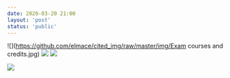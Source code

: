 ```yaml
---
date: 2020-03-20 21:00
layout: 'post'
status: 'public'
---
```


![](https://github.com/elmace/cited_img/raw/master/img/Exam courses and credits.jpg)
![](https://github.com/elmace/cited_img/blob/master/img/Credits.jpg)
![](https://github.com/elmace/cited_img/blob/master/img/Syllabus.jpg)

![](https://github.com/elmace/cited_img/blob/master/img/Introduction.jpg)